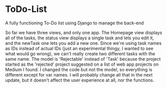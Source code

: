 # ToDo-List
A fully functioning To-Do list using Django to manage the back-end

So far we have three views, and only one app. The Homepage view displays all of the tasks,
 the status view displays a single task and lets you edit it, 
and the newTask one lets you add a new one. Since we're using task names as IDs instead of actual IDs
 (just an experimental thingy, I wanted to see what would go wrong), we can't really create two different tasks with the same name.
The model is 'Rejectable' instead of 'Task' because the project started as the 'rejected' project suggested on a list of web app projects on Medium I found.
I changed the code but not the model, so everything is different except for var names.
I will probably change all that in the next update, but it doesn't affect the user experience at all, nor the functions.
